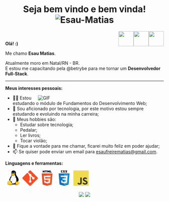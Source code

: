<h1 align="center"> Seja bem vindo e bem vinda! <b align="left"> <img src="https://komarev.com/ghpvc/?username=esaumatias" alt="Esau-Matias" /> </b></h1>
<a href="https://www.instagram.com/esau_matias/" target="_blank">
  <img align="right" src="https://imagensemoldes.com.br/wp-content/uploads/2020/04/Figura-Logo-Instagram-PNG.png" width="48px" height="48px">
</a>
<a href="https://github.com/esaumatias" target="_blank">
  <img align="right" src="https://cdn.icon-icons.com/icons2/2351/PNG/512/logo_github_icon_143196.png" width="48px" height="48px">
</a>
<a href="https://www.linkedin.com/in/esau-freire-matias/" target="_blank">
  <img align="right" src="https://www.ufpb.br/cdn/icons/redes-sociais/linkedin.png/@@images/image.png" width="48px" height="48px">
</a>
<br />
<p align="left" > 
  <b>Olá! :)</b>
</p>
<p align="left" >
Me chamo <b> Esau Matias</b>.
</p>
<p align="left" >
Atualmente moro em Natal/RN - BR.<br />
E estou me capacitando pela @betrybe para me tornar um <b>Desenvolvedor Full-Stack</b>.
</p>


<hr />

**Meus interesses pessoais:**

<img align="right" alt="GIF" src="https://octocat-generator-assets.githubusercontent.com/my-octocat-1628947391008.png" width="400px" />

- 👩‍💻 Estou estudando o módulo de Fundamentos do Desenvolvimento Web;
- 💼 Sou aficionado por tecnologia, por este motivo estou sempre estudando e evoluindo na minha carreira;
- 👾 Meus hobbies são: 
  - Estudar sobre tecnologia; 
  - Pedalar;
  - Ler livros;
  - Tocar violão;
- 💬 Fique a vontade para me chamar, ficarei muito feliz em poder ajudar;
- 📫 Se quiser pode enviar um email para esaufreirematias@gmail.com.

**Linguagens e ferramentas:**  

<p align="left">
<img src="https://raw.githubusercontent.com/devicons/devicon/master/icons/linux/linux-original.svg" alt="linux" width="50" height="50" />
<img src="https://raw.githubusercontent.com/devicons/devicon/master/icons/git/git-original.svg" alt="git" width="50" height="50"/> 
<img src="https://raw.githubusercontent.com/devicons/devicon/master/icons/html5/html5-original-wordmark.svg" alt="html5" width="50" height="50"/> 
<img src="https://raw.githubusercontent.com/devicons/devicon/master/icons/css3/css3-original-wordmark.svg" alt="css3" width="50" height="50"/> 
<img src="https://raw.githubusercontent.com/devicons/devicon/master/icons/javascript/javascript-original.svg" alt="javascript" width="50" height="50"/>
  
</p>
<p align="center">
        <img align="center" src="https://github-readme-stats.vercel.app/api?username=esaumatias&count_private=true&show_icons=true&layout=compact&title_color=161b22&icon_color=00d9ff&text_color=161b22&bg_color=fff" />
        <!--<br /><br />
        <!--
        <a href="https://wakatime.com/@esaumatias">
                <img alig="center" src="https://github-readme-stats.vercel.app/api/wakatime?username=esaumatias" />
        </a>
        -->
        <!--
</p>
<p align="center">
        -->
        <img align="center" src="https://github-readme-stats.vercel.app/api/top-langs/?username=esaumatias&show_icons=true&layout=compact&title_color=161b22&icon_color=00d9ff&text_color=161b22&bg_color=fff" /><br />
</p>


